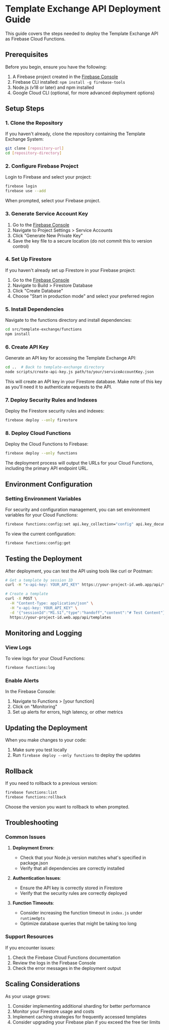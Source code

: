 # Template Exchange API Deployment Guide

This guide covers the steps needed to deploy the Template Exchange API as Firebase Cloud Functions.

## Prerequisites

Before you begin, ensure you have the following:

1. A Firebase project created in the [Firebase Console](https://console.firebase.google.com/)
2. Firebase CLI installed: `npm install -g firebase-tools`
3. Node.js (v18 or later) and npm installed
4. Google Cloud CLI (optional, for more advanced deployment options)

## Setup Steps

### 1. Clone the Repository

If you haven't already, clone the repository containing the Template Exchange System:

```bash
git clone [repository-url]
cd [repository-directory]
```

### 2. Configure Firebase Project

Login to Firebase and select your project:

```bash
firebase login
firebase use --add
```

When prompted, select your Firebase project.

### 3. Generate Service Account Key

1. Go to the [Firebase Console](https://console.firebase.google.com/)
2. Navigate to Project Settings > Service Accounts
3. Click "Generate New Private Key"
4. Save the key file to a secure location (do not commit this to version control)

### 4. Set Up Firestore

If you haven't already set up Firestore in your Firebase project:

1. Go to the [Firebase Console](https://console.firebase.google.com/)
2. Navigate to Build > Firestore Database
3. Click "Create Database"
4. Choose "Start in production mode" and select your preferred region

### 5. Install Dependencies

Navigate to the functions directory and install dependencies:

```bash
cd src/template-exchange/functions
npm install
```

### 6. Create API Key

Generate an API key for accessing the Template Exchange API:

```bash
cd ..  # Back to template-exchange directory
node scripts/create-api-key.js path/to/your/serviceAccountKey.json
```

This will create an API key in your Firestore database. Make note of this key as you'll need it to authenticate requests to the API.

### 7. Deploy Security Rules and Indexes

Deploy the Firestore security rules and indexes:

```bash
firebase deploy --only firestore
```

### 8. Deploy Cloud Functions

Deploy the Cloud Functions to Firebase:

```bash
firebase deploy --only functions
```

The deployment process will output the URLs for your Cloud Functions, including the primary API endpoint URL.

## Environment Configuration

### Setting Environment Variables

For security and configuration management, you can set environment variables for your Cloud Functions:

```bash
firebase functions:config:set api.key_collection="config" api.key_document="api_keys"
```

To view the current configuration:

```bash
firebase functions:config:get
```

## Testing the Deployment

After deployment, you can test the API using tools like curl or Postman:

```bash
# Get a template by session ID
curl -H "x-api-key: YOUR_API_KEY" https://your-project-id.web.app/api/templates/M1.S1

# Create a template
curl -X POST \
  -H "Content-Type: application/json" \
  -H "x-api-key: YOUR_API_KEY" \
  -d '{"sessionId":"M1.S1","type":"handoff","content":"# Test Content"}' \
  https://your-project-id.web.app/api/templates
```

## Monitoring and Logging

### View Logs

To view logs for your Cloud Functions:

```bash
firebase functions:log
```

### Enable Alerts

In the Firebase Console:

1. Navigate to Functions > [your function]
2. Click on "Monitoring"
3. Set up alerts for errors, high latency, or other metrics

## Updating the Deployment

When you make changes to your code:

1. Make sure you test locally
2. Run `firebase deploy --only functions` to deploy the updates

## Rollback

If you need to rollback to a previous version:

```bash
firebase functions:list
firebase functions:rollback
```

Choose the version you want to rollback to when prompted.

## Troubleshooting

### Common Issues

1. **Deployment Errors**:
   - Check that your Node.js version matches what's specified in package.json
   - Verify that all dependencies are correctly installed

2. **Authentication Issues**:
   - Ensure the API key is correctly stored in Firestore
   - Verify that the security rules are correctly deployed

3. **Function Timeouts**:
   - Consider increasing the function timeout in `index.js` under `runtimeOpts`
   - Optimize database queries that might be taking too long

### Support Resources

If you encounter issues:

1. Check the Firebase Cloud Functions documentation
2. Review the logs in the Firebase Console
3. Check the error messages in the deployment output

## Scaling Considerations

As your usage grows:

1. Consider implementing additional sharding for better performance
2. Monitor your Firestore usage and costs
3. Implement caching strategies for frequently accessed templates
4. Consider upgrading your Firebase plan if you exceed the free tier limits 